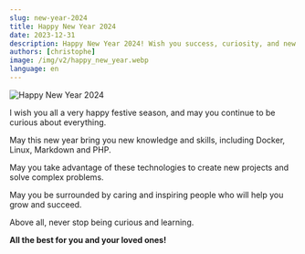 ```yaml
---
slug: new-year-2024
title: Happy New Year 2024
date: 2023-12-31
description: Happy New Year 2024! Wish you success, curiosity, and new skills in Docker, Linux, Markdown, and PHP this year.
authors: [christophe]
image: /img/v2/happy_new_year.webp
language: en
---
```

![Happy New Year 2024](/img/v2/happy_new_year.webp)

I wish you all a very happy festive season, and may you continue to be curious about everything.

May this new year bring you new knowledge and skills, including Docker, Linux, Markdown and PHP.

May you take advantage of these technologies to create new projects and solve complex problems.

May you be surrounded by caring and inspiring people who will help you grow and succeed.

Above all, never stop being curious and learning.

**All the best for you and your loved ones!**